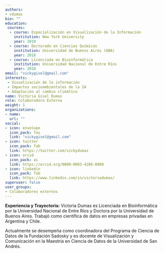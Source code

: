 ```yaml
---
authors:
- vdumas
bio: ""
education: 
 courses:
  - course: Especialización en Visualización de la Información 
    institution: New York University
    year: 2019
  - course: Doctorado en Ciencias Químicas 
    institution: Universidad de Buenos Aires (UBA)
    year: 2016
  - course: Licenciada en Bioinformática
    institution: Universidad Nacional de Entre Ríos
    year: 2010
email: "vickygisel@gmail.com"
interests:
 - Visualización de la información
 - Impactos socioambientales de la IA
 - Adaptación al cambio climático
name: Victoria Gisel Dumas
role: Colaboradora Externa
weight: 1
organizations:
- name: 
  url: ""
social:
- icon: envelope
  icon_pack: fas
  link: "vickygisel@gmail.com"
- icon: twitter
  icon_pack: fab
  link: https://twitter.com/vickydumas
- icon: orcid
  icon_pack: ai
  link: https://orcid.org/0000-0003-4286-0060
- icon: linkedin
  icon_pack: fab
  link: https://www.linkedin.com/in/victoriadumas/
superuser: false
user_groups:
- Colaboradores externos
---
```


**Experiencia y Trayectoria:**
Victoria Dumas es Licenciada en Bioinformática por la Universidad Nacional de Entre Ríos y Doctora por la Universidad de Buenos Aires. 
Trabajó como científica de datos en empresas privadas en Argentina y Chile. 

Actualmente se desempeña como coordinadora del Programa de Ciencia de Datos de la Fundación Sadosky y es docente de Visualización y Comunicación en la Maestría en Ciencia de Datos de la Universidad de San Andrés.
